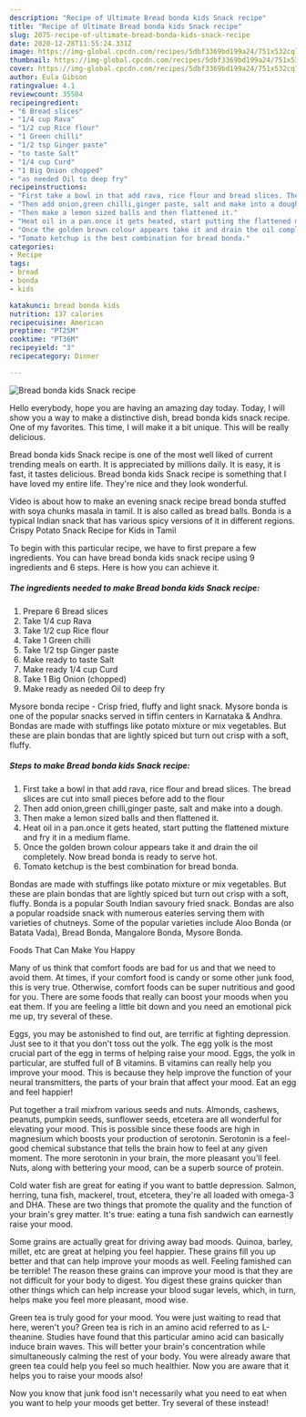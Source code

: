 ```yaml
---
description: "Recipe of Ultimate Bread bonda kids Snack recipe"
title: "Recipe of Ultimate Bread bonda kids Snack recipe"
slug: 2075-recipe-of-ultimate-bread-bonda-kids-snack-recipe
date: 2020-12-28T11:55:24.331Z
image: https://img-global.cpcdn.com/recipes/5dbf3369bd199a24/751x532cq70/bread-bonda-kids-snack-recipe-recipe-main-photo.jpg
thumbnail: https://img-global.cpcdn.com/recipes/5dbf3369bd199a24/751x532cq70/bread-bonda-kids-snack-recipe-recipe-main-photo.jpg
cover: https://img-global.cpcdn.com/recipes/5dbf3369bd199a24/751x532cq70/bread-bonda-kids-snack-recipe-recipe-main-photo.jpg
author: Eula Gibson
ratingvalue: 4.1
reviewcount: 35504
recipeingredient:
- "6 Bread slices"
- "1/4 cup Rava"
- "1/2 cup Rice flour"
- "1 Green chilli"
- "1/2 tsp Ginger paste"
- "to taste Salt"
- "1/4 cup Curd"
- "1 Big Onion chopped"
- "as needed Oil to deep fry"
recipeinstructions:
- "First take a bowl in that add rava, rice flour and bread slices. The bread slices are cut into small pieces before add to the flour"
- "Then add onion,green chilli,ginger paste, salt and make into a dough."
- "Then make a lemon sized balls and then flattened it."
- "Heat oil in a pan.once it gets heated, start putting the flattened mixture and fry it in a medium flame."
- "Once the golden brown colour appears take it and drain the oil completely. Now bread bonda is ready to serve hot."
- "Tomato ketchup is the best combination for bread bonda."
categories:
- Recipe
tags:
- bread
- bonda
- kids

katakunci: bread bonda kids 
nutrition: 137 calories
recipecuisine: American
preptime: "PT25M"
cooktime: "PT36M"
recipeyield: "3"
recipecategory: Dinner

---
```



![Bread bonda kids Snack recipe](https://img-global.cpcdn.com/recipes/5dbf3369bd199a24/751x532cq70/bread-bonda-kids-snack-recipe-recipe-main-photo.jpg)

Hello everybody, hope you are having an amazing day today. Today, I will show you a way to make a distinctive dish, bread bonda kids snack recipe. One of my favorites. This time, I will make it a bit unique. This will be really delicious.

Bread bonda kids Snack recipe is one of the most well liked of current trending meals on earth. It is appreciated by millions daily. It is easy, it is fast, it tastes delicious. Bread bonda kids Snack recipe is something that I have loved my entire life. They're nice and they look wonderful.

Video is about how to make an evening snack recipe bread bonda stuffed with soya chunks masala in tamil. It is also called as bread balls. Bonda is a typical Indian snack that has various spicy versions of it in different regions. Crispy Potato Snack Recipe for Kids in Tamil


To begin with this particular recipe, we have to first prepare a few ingredients. You can have bread bonda kids snack recipe using 9 ingredients and 6 steps. Here is how you can achieve it.

<!--inarticleads1-->

##### The ingredients needed to make Bread bonda kids Snack recipe:

1. Prepare 6 Bread slices
1. Take 1/4 cup Rava
1. Take 1/2 cup Rice flour
1. Take 1 Green chilli
1. Take 1/2 tsp Ginger paste
1. Make ready to taste Salt
1. Make ready 1/4 cup Curd
1. Take 1 Big Onion (chopped)
1. Make ready as needed Oil to deep fry


Mysore bonda recipe - Crisp fried, fluffy and light snack. Mysore bonda is one of the popular snacks served in tiffin centers in Karnataka &amp; Andhra. Bondas are made with stuffings like potato mixture or mix vegetables. But these are plain bondas that are lightly spiced but turn out crisp with a soft, fluffy. 

<!--inarticleads2-->

##### Steps to make Bread bonda kids Snack recipe:

1. First take a bowl in that add rava, rice flour and bread slices. The bread slices are cut into small pieces before add to the flour
1. Then add onion,green chilli,ginger paste, salt and make into a dough.
1. Then make a lemon sized balls and then flattened it.
1. Heat oil in a pan.once it gets heated, start putting the flattened mixture and fry it in a medium flame.
1. Once the golden brown colour appears take it and drain the oil completely. Now bread bonda is ready to serve hot.
1. Tomato ketchup is the best combination for bread bonda.


Bondas are made with stuffings like potato mixture or mix vegetables. But these are plain bondas that are lightly spiced but turn out crisp with a soft, fluffy. Bonda is a popular South Indian savoury fried snack. Bondas are also a popular roadside snack with numerous eateries serving them with varieties of chutneys. Some of the popular varieties include Aloo Bonda (or Batata Vada), Bread Bonda, Mangalore Bonda, Mysore Bonda. 

Foods That Can Make You Happy


Many of us think that comfort foods are bad for us and that we need to avoid them. At times, if your comfort food is candy or some other junk food, this is very true. Otherwise, comfort foods can be super nutritious and good for you. There are some foods that really can boost your moods when you eat them. If you are feeling a little bit down and you need an emotional pick me up, try several of these.

Eggs, you may be astonished to find out, are terrific at fighting depression. Just see to it that you don't toss out the yolk. The egg yolk is the most crucial part of the egg in terms of helping raise your mood. Eggs, the yolk in particular, are stuffed full of B vitamins. B vitamins can really help you improve your mood. This is because they help improve the function of your neural transmitters, the parts of your brain that affect your mood. Eat an egg and feel happier!

Put together a trail mixfrom various seeds and nuts. Almonds, cashews, peanuts, pumpkin seeds, sunflower seeds, etcetera are all wonderful for elevating your mood. This is possible since these foods are high in magnesium which boosts your production of serotonin. Serotonin is a feel-good chemical substance that tells the brain how to feel at any given moment. The more serotonin in your brain, the more pleasant you'll feel. Nuts, along with bettering your mood, can be a superb source of protein.

Cold water fish are great for eating if you want to battle depression. Salmon, herring, tuna fish, mackerel, trout, etcetera, they're all loaded with omega-3 and DHA. These are two things that promote the quality and the function of your brain's grey matter. It's true: eating a tuna fish sandwich can earnestly raise your mood. 

Some grains are actually great for driving away bad moods. Quinoa, barley, millet, etc are great at helping you feel happier. These grains fill you up better and that can help improve your moods as well. Feeling famished can be terrible! The reason these grains can improve your mood is that they are not difficult for your body to digest. You digest these grains quicker than other things which can help increase your blood sugar levels, which, in turn, helps make you feel more pleasant, mood wise.

Green tea is truly good for your mood. You were just waiting to read that here, weren't you? Green tea is rich in an amino acid referred to as L-theanine. Studies have found that this particular amino acid can basically induce brain waves. This will better your brain's concentration while simultaneously calming the rest of your body. You were already aware that green tea could help you feel so much healthier. Now you are aware that it helps you to raise your moods also!

Now you know that junk food isn't necessarily what you need to eat when you want to help your moods get better. Try several of these instead!

